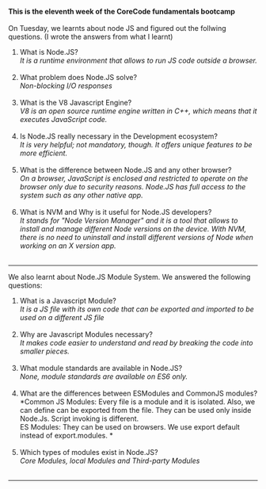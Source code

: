 **This is the eleventh week of the CoreCode fundamentals bootcamp**<br><br>
On Tuesday, we learnts about node JS and figured out the follwing questions. (I wrote the answers from what I learnt) 
1. What is Node.JS?<br> *It is a runtime environment that allows to run JS code outside a browser.*<br><br>
2. What problem does Node.JS solve?<br>*Non-blocking I/O responses*<br><br>
3. What is the V8 Javascript Engine?<br>*V8 is an open source runtime engine written in C++, which means that it executes JavaScript code.*<br><br>
4. Is Node.JS really necessary in the Development ecosystem?<br>*It is very helpful; not mandatory, though. It offers unique features to be more efficient.*<br><br>
5. What is the difference between Node.JS and any other browser?<br>*On a browser, JavaScript is enclosed and restricted to operate on the browser only due to security reasons. Node.JS has full access to the system such as any other native app.*<br><br>
6. What is NVM and Why is it useful for Node.JS developers?<br>*It stands for "Node Version Manager" and it is a tool that allows to install and manage different Node versions on the device. With NVM, there is no need to uninstall and install different versions of Node when working on an X version app.*<br><br>
__________
We also learnt about Node.JS Module System. We answered the following questions:<br>
1. What is a Javascript Module?<br>*It is a JS file with its own code that can be exported and imported to be used on a different JS file*<br><br>
2. Why are Javascript Modules necessary?<br>*It makes code easier to understand and read by breaking the code into smaller pieces.*<br><br>
3. What module standards are available in Node.JS?<br>*None, module standards are available on ES6 only.*<br><br>
4. What are the differences between ESModules and CommonJS modules?<br>*Common JS Modules: Every file is a module and it is isolated. Also, we can define can be exported from the file. They can be used only inside Node.Js. Script invoking is different. <br>ES Modules: They can be used on browsers. We use export default instead of export.modules. *<br><br>
5. Which types of modules exist in Node.JS?<br>*Core Modules, local Modules and Third-party Modules*<br><br>
__________

